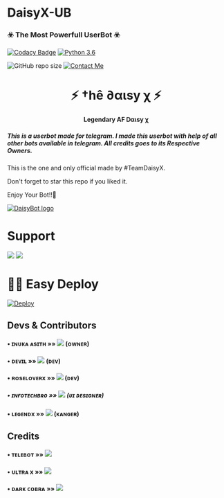# DaisyX-UB

<h3>☣️ The Most Powerfull UserBot ☣️</h3>

[![Codacy Badge](https://api.codacy.com/project/badge/Grade/f7c51539e67b483bb8d7749acca51d3a)](https://app.codacy.com/gh/TeamDaisyX/Daisy-X-UB?utm_source=github.com&utm_medium=referral&utm_content=TeamDaisyX/Daisy-X-UB&utm_campaign=Badge_Grade_Settings)
[![Python 3.6](https://img.shields.io/badge/Python-3.6%20or%20newer-blue.svg)](https://www.python.org/downloads/release/python-360/)

![GitHub repo size](https://img.shields.io/github/repo-size/TeamDaisyX/Daisy-X-UB)
[![Contact Me](https://img.shields.io/badge/Telegram-Contact%20Me-informational)](https://t.me/lucifeermorningstar)

<h1 align="center">⚡ †hê ∂αιѕу χ ⚡</h1>

<h4 align="center">Legendary AF Ꭰαιѕу χ</h4>

<h5>This is a userbot made for telegram. I made this userbot with help of all other bots available in telegram. All credits goes to its Respective Owners.</h5>

This is the one and only official made by #TeamDaisyX.

Don't forget to star this repo if you liked it.

Enjoy Your Bot!!💝

[![DaisyBot logo](https://telegra.ph/file/1d5b67c7d155ddb587cde.jpg)](https://t.me/DaisyXNews)

# Support
<a href="https://t.me/DaisySupport_Official"><img src="https://img.shields.io/badge/Join-Telegram%20Channel-red.svg?logo=Telegram"></a>
<a href="https://t.me/DaisyXUpdates"><img src="https://img.shields.io/badge/Join-Telegram%20Group-blue.svg?logo=telegram"></a>

# 🏃‍♂️ Easy Deploy 
[![Deploy](https://www.herokucdn.com/deploy/button.svg)](https://heroku.com/deploy?template=https://github.com/TeamDaisyX/Daisy-X-UB.git)

## Devs & Contributors

#### • ɪɴᴜᴋᴀ ᴀsɪᴛʜ   »»  <a href="https://github.com/InukaAsith" alt="InukaAsith"> <img src="https://img.shields.io/badge/InukaAsith-fa3b2c?logo=github" /></a> (ᴏᴡɴᴇʀ)
#### • ᴅᴇᴠɪʟ   »»  <a href="https://github.com/lucifeermorningstar" alt="lucifeermorningstar"> <img src="https://img.shields.io/badge/lucifeermorningstar-90302f?logo=github" /></a> (ᴅᴇᴠ)
#### • ʀᴏsᴇʟᴏᴠᴇʀx  »»  <a href="https://github.com/Amarnathcdj" alt="RoseLoverX"> <img src="https://img.shields.io/badge/RoseLoverX-fd6bbe?logo=github" /></a> (ᴅᴇᴠ)
##### • ɪɴғᴏᴛᴇᴄʜʙʀᴏ  »»  <a href="https://github.com/infotechbro" alt="infotechbro"> <img src="https://img.shields.io/badge/infotechbro-4B8BBE?logo=github" /></a> (ᴜɪ ᴅᴇsɪɢɴᴇʀ)
#### • ʟᴇɢᴇɴᴅx    »»  <a href="https://github.com/legendXOp" alt="LegendXOp"> <img src="https://img.shields.io/badge/LegendX-ffd343?logo=github" /></a> (ᴋᴀɴɢᴇʀ) 

## Credits

#### • ᴛᴇʟᴇʙᴏᴛ   »»  <a href="https://github.com/Xditya/telebot" alt="Telebot"> <img src="https://img.shields.io/badge/Telebot-800080?logo=github" /></a> 
#### • ᴜʟᴛʀᴀ x   »»  <a href="https://github.com/Ultra-Op/Ultra-X" alt="UltraX"> <img src="https://img.shields.io/badge/UltraX-4B0082?logo=github" /></a> 
#### • ᴅᴀʀᴋ ᴄᴏʙʀᴀ  »»  <a href="https://github.com/DARK-COBRA/DARKCOBRA" alt="DarkCobra"> <img src="https://img.shields.io/badge/DarkCobra-000000?logo=github" /></a> 

